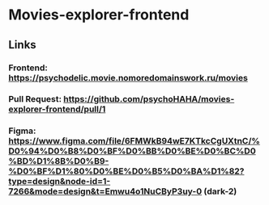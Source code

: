 # Movies-explorer-frontend

## Links

### Frontend: https://psychodelic.movie.nomoredomainswork.ru/movies

### Pull Request: https://github.com/psychoHAHA/movies-explorer-frontend/pull/1

### Figma: https://www.figma.com/file/6FMWkB94wE7KTkcCgUXtnC/%D0%94%D0%B8%D0%BF%D0%BB%D0%BE%D0%BC%D0%BD%D1%8B%D0%B9-%D0%BF%D1%80%D0%BE%D0%B5%D0%BA%D1%82?type=design&node-id=1-7266&mode=design&t=Emwu4o1NuCByP3uy-0 (dark-2)